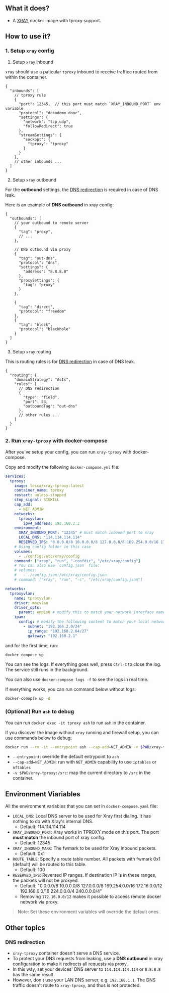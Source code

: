 
## What it does?

* A [XRAY](https://github.com/XTLS/Xray-core) docker image with tproxy support.

## How to use it?

### 1. Setup `xray` config
1. Setup `xray` inbound

`xray` should use a paticular `tproxy` inbound to receive traffice routed from within the container.

```jsonc
{
  "inbounds": [
    // tproxy rule
    {
      "port": 12345,  // this port must match `XRAY_INBOUND_PORT` env variable
      "protocol": "dokodemo-door",
      "settings": {
        "network": "tcp,udp",
        "followRedirect": true
      },
      "streamSettings": {
        "sockopt": {
          "tproxy": "tproxy"
        }
      }
    },
    // other inbounds ...
  ]
}
```

2. Setup `xray` outbound

For the **outbound** settings, the [DNS redirection](#dns-redirection) is required in case of DNS leak.

Here is an example of **DNS outbound** in xray config:

```jsonc
{
  "outbounds": [
    // your outbound to remote server
    {
      "tag": "proxy",
      // ...
    },

    // DNS outbound via proxy
    {
      "tag": "out-dns",
      "protocol": "dns",
      "settings": {
        "address": "8.8.8.8"
      },
      "proxySettings": {
        "tag": "proxy"
      }
    },

    {
      "tag": "direct",
      "protocol": "freedom"
    },
    {
      "tag": "block",
      "protocol": "blackhole"
    }
  ]
}
```

3. Setup `xray` routing

This is routing rules is for [DNS redirection](#dns-redirection) in case of DNS leak.

```jsonc
{
  "routing": {
    "domainStrategy": "AsIs",
    "rules": [
      // DNS redirection
      {
        "type": "field",
        "port": 53,
        "outboundTag": "out-dns"
      },
      // other rules ...
    ]
  }
}
```

### 2. Run `xray-tproxy` with docker-compose

After you've setup your config, you can run `xray-tproxy` with docker-compose.

Copy and modify the following `docker-compose.yml` file:

```yaml
services:
  tproxy:
    image: lesca/xray-tproxy:latest
    container_name: tproxy
    restart: unless-stopped
    stop_signal: SIGKILL
    cap_add:
      - NET_ADMIN
    networks:
      tproxyvlan:
        ipv4_address: 192.168.2.2
    environment:
      XRAY_INBOUND_PORT: "12345" # must match inbound port to xray
      LOCAL_DNS: "114.114.114.114"
      RESERVED_IPS: "0.0.0.0/8 10.0.0.0/8 127.0.0.0/8 169.254.0.0/16 172.16.0.0/12 192.168.0.0/16 224.0.0.0/4 240.0.0.0/4"
    # Using config folder in this case
    volumes:
      - ./config:/etc/xray/config
    command: ["xray", "run", "-confdir", "/etc/xray/config"]
    # You can also use `config.json` file:
    # volumes:
    #   - ./config.json:/etc/xray/config.json
    # command: ["xray", "run", "-c", "/etc/xray/config.json"]

networks:
  tproxyvlan:
    name: tproxyvlan
    driver: macvlan
    driver_opts:
      parent: enp1s0 # modify this to match your network interface name
    ipam:
      config: # modify the following content to match your local network env
        - subnet: "192.168.2.0/24"
          ip_range: "192.168.2.64/27"
          gateway: "192.168.2.1"
```

and for the first time, run:

```bash
docker-compose up
```

You can see the logs. If everything goes well, press `Ctrl-C` to close the log. The service still runs in the background.

You can also use `docker-compose logs -f` to see the logs in real time.

If everything works, you can run command below without logs:

```bash
docker-comopse up -d 
```

### (Optional) Run `ash` to debug

You can run `docker exec -it tproxy ash` to run `ash` in the container.

If you discover the image without `xray` running and firewall setup, you can use commands below to debug:

```bash
docker run --rm -it --entrypoint ash --cap-add=NET_ADMIN -v $PWD/xray-tproxy:/src lesca/xray-tproxy:latest
```

* `--entrypoint`: override the default entrypoint to `ash`
* `--cap-add=NET_ADMIN`: run with `NET_ADMIN` capability to use `iptables` or `nftables`
* `-v $PWD/xray-tproxy:/src`: map the current directory to `/src` in the container.

## Environment Viariables

All the environment variables that you can set in `docker-compose.yaml` file:

* `LOCAL_DNS`: Local DNS server to be used for Xray first dialing. It has nothing to do with Xray's internal DNS.
  * Default: 114.114.114.114
* `XRAY_INBOUND_PORT`: Xray works in TPROXY mode on this port. The port **must match** the inbound port of xray config.
  * Default: 12345
* `XRAY_INBOUND_MARK`: The fwmark to be used for Xray inbound packets.
  * Default: 0x1
* `ROUTE_TABLE`: Specify a route table number. All packets with fwmark 0x1 (default) will be routed to this table.
  * Default: 100
* `RESERVED_IPS`: Reversed IP ranges. If destination IP is in these ranges, the packets will not be proxyed.
  * Default: "0.0.0.0/8 10.0.0.0/8 127.0.0.0/8 169.254.0.0/16 172.16.0.0/12 192.168.0.0/16 224.0.0.0/4 240.0.0.0/4"
  * Removing `172.16.0.0/12` makes it possible to access remote docker network via proxy.

> Note: Set these environment variables will override the default ones.

## Other topics

### DNS redirection

* `xray-tproxy` container doesn't serve a DNS service. 
* To protect your DNS requests from leaking, use a **DNS outbound** in xray configuration to make it redirects all requests via proxy.
* In this way, set your devices' DNS server to `114.114.114.114` or `8.8.8.8` has the same result. 
* However, don't use your LAN DNS server, e.g. `192.168.1.1`. The DNS traffic doesn't route to `xray-tproxy`, and thus is not protected. 

